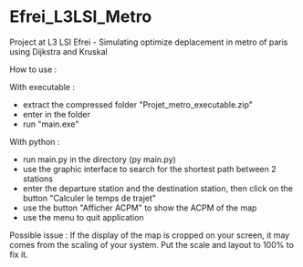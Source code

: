 # Efrei_L3LSI_Metro
Project at L3 LSI Efrei - Simulating optimize deplacement in metro of paris using Dijkstra and Kruskal

How to use :

With executable :
 - extract the compressed folder "Projet_metro_executable.zip"
 - enter in the folder
 - run "main.exe"

With python :
 - run main.py in the directory (py main.py)
 - use the graphic interface to search for the shortest path between 2 stations
 - enter the departure station and the destination station, then click on the button "Calculer le temps de trajet"
 - use the button "Afficher ACPM" to show the ACPM of the map
 - use the menu to quit application

Possible issue :
If the display of the map is cropped on your screen, it may comes from the scaling of your system. Put the scale and layout to 100% to fix it.
